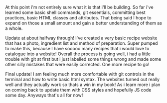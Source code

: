 At this point i'm not entirely sure what it is that i'll be building. So far i've learned some basic shell commands, git essentials, committing best practices, basic HTML classes and attributes. That being said I hope to expand on those a small amount and gain a better understanding of them as a whole. 

Update at about halfway through! I've created a very basic recipe website that has a photo, ingredient list and method of preparation. Super pumped to make this, because I have sooooo many recipes that i would love to catalogue into a website! Overall the process is going well, i had a little trouble with git at first but i just labelled some things wrong and made some other silly mistakes that were easily corrected. One more recipe to go!

Final update! I am feeling much more comfortable with git controls in the terminal and how to write basic html syntax. The websites turned out really well and they actually work so thats a win in my book! As i learn more i plan on coming back to update them with CSS styles and hopefully JS code some day. Anyways that's all for now!
